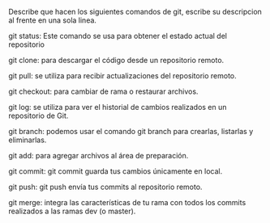 Describe que hacen los siguientes comandos de git, escribe su descripcion al frente en una sola linea.

git status: Este comando se usa para obtener el estado actual del repositorio

git clone: para descargar el código desde un repositorio remoto.

git pull: se utiliza para recibir actualizaciones del repositorio remoto.

git checkout: para cambiar de rama o restaurar archivos.

git log: se utiliza para ver el historial de cambios realizados en un repositorio de Git. 

git branch: podemos usar el comando git branch para crearlas, listarlas y eliminarlas.

git add: para agregar archivos al área de preparación.

git commit: git commit guarda tus cambios únicamente en local.

git push: git push envía tus commits al repositorio remoto.

git merge: integra las características de tu rama con todos los commits realizados a las ramas dev (o master).
